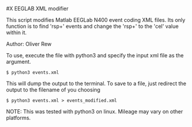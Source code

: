#X EEGLAB XML modifier

This script modifies Matlab EEGLab N400 event coding XML files. Its only function
is to find 'rsp+' events and change the 'rsp+' to the 'cel' value within it.

Author: Oliver Rew

To use, execute the file with python3 and specify the input xml file as the argument.
```
$ python3 events.xml
```

This will dump the output to the terminal. To save to a file, just redirect the output
to the filename of you choosing
```
$ python3 events.xml > events_modified.xml
```

NOTE: This was tested with python3 on linux. Mileage may vary on other platforms.
